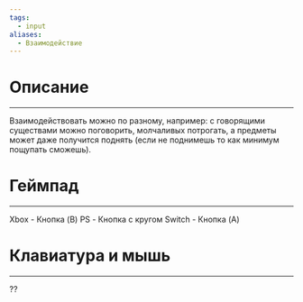 ```yaml
---
tags:
  - input
aliases:
  - Взаимодействие
---
```

# Описание
___
Взаимодействовать можно по разному, например: с говорящими существами можно поговорить, молчаливых потрогать, а предметы может даже получится поднять (если не поднимешь то как минимум пощупать сможешь).
# Геймпад
___
Xbox - Кнопка (B)
PS - Кнопка с кругом
Switch - Кнопка (A)
# Клавиатура и мышь
___
??